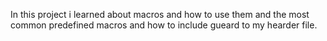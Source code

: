 In this project i learned about macros and how to use them and the most common predefined macros and how to include gueard to my hearder file.
